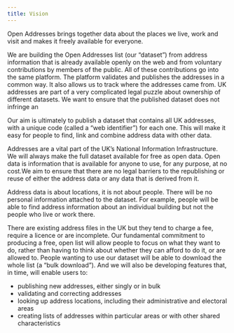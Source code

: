 ```yaml
---
title: Vision
---
```


Open Addresses brings together data about the places we live, work and visit and makes it freely available for everyone.

We are building the Open Addresses list (our “dataset”) from address information that is already available openly on the web and from voluntary contributions by members of the public. All of these contributions go into the same platform. The platform validates and publishes the addresses in a common way. It also allows us to track where the addresses came from. UK addresses are part of a very complicated legal puzzle about ownership of different datasets. We want to ensure that the published dataset does not infringe an

Our aim is ultimately to publish a dataset that contains all UK addresses, with a unique code (called a “web identifier”) for each one. This will make it easy for people to find, link and combine address data with other data. 

Addresses are a vital part of the UK’s National Information Infrastructure. We will always make the full dataset available for free as open data. Open data is information that is available for anyone to use, for any purpose, at no cost.We aim to ensure that there are no legal barriers to the republishing or reuse of either the address data or any data that is derived from it.

Address data is about locations, it is not about people. There will be no personal information attached to the dataset. For example, people will be able to find address information about an individual building but not the people who live or work there. 

There are existing address files in the UK but they tend to charge a fee, require a licence or are incomplete.  Our fundamental commitment to producing a free, open list will allow people to focus on what they want to do, rather than having to think about whether they can afford to do it, or are allowed to.
People wanting to use our dataset will be able to download the whole list (a “bulk download”). And we will also be developing features that, in time, will enable users to:

+ publishing new addresses, either singly or in bulk
+ validating and correcting addresses
+ looking up address locations, including their administrative and electoral areas
+ creating lists of addresses within particular areas or with other shared characteristics